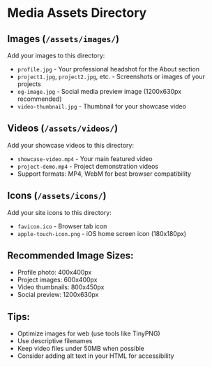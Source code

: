 # Media Assets Directory

## Images (`/assets/images/`)
Add your images to this directory:

- `profile.jpg` - Your professional headshot for the About section
- `project1.jpg`, `project2.jpg`, etc. - Screenshots or images of your projects
- `og-image.jpg` - Social media preview image (1200x630px recommended)
- `video-thumbnail.jpg` - Thumbnail for your showcase video

## Videos (`/assets/videos/`)
Add your showcase videos to this directory:

- `showcase-video.mp4` - Your main featured video
- `project-demo.mp4` - Project demonstration videos
- Support formats: MP4, WebM for best browser compatibility

## Icons (`/assets/icons/`)
Add your site icons to this directory:

- `favicon.ico` - Browser tab icon
- `apple-touch-icon.png` - iOS home screen icon (180x180px)

## Recommended Image Sizes:
- Profile photo: 400x400px
- Project images: 600x400px
- Video thumbnails: 800x450px
- Social preview: 1200x630px

## Tips:
- Optimize images for web (use tools like TinyPNG)
- Use descriptive filenames
- Keep video files under 50MB when possible
- Consider adding alt text in your HTML for accessibility
